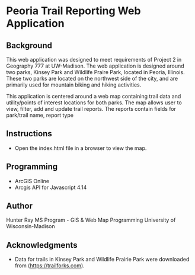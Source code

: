Peoria Trail Reporting Web Application
======================================

## Background
This web application was designed to meet requirements of Project 2 in Geography 777 at UW-Madison. The web application is designed around two parks, Kinsey Park and Wildlife Praire Park, located in Peoria, Illinois. These two parks are located on the northwest side of the city, and are primarily used for mountain biking and hiking activities.

This application is centered around a web map containing trail data and utility/points of interest locations for both parks. The map allows user to view, filter, add and update trail reports. The reports contain fields for park/trail name, report type

## Instructions
* Open the index.html file in a browser to view the map.

## Programming
* ArcGIS Online
* Arcgis API for Javascript 4.14

## Author
Hunter Ray
MS Program - GIS & Web Map Programming
University of Wisconsin-Madison
## Acknowledgments
* Data for trails in Kinsey Park and Wildlife Prairie Park were downloaded from (https://trailforks.com).